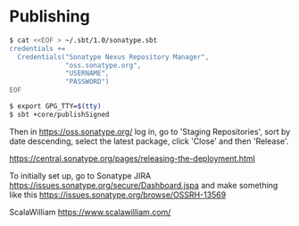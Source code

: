 
Publishing
======
``` bash
$ cat <<EOF > ~/.sbt/1.0/sonatype.sbt
credentials +=
  Credentials("Sonatype Nexus Repository Manager",
              "oss.sonatype.org",
              "USERNAME",
              "PASSWORD")
EOF

$ export GPG_TTY=$(tty)
$ sbt +core/publishSigned
```

Then in https://oss.sonatype.org/ log in, go to 'Staging Repositories', sort by date descending, select the latest package, click 'Close' and then 'Release'.

https://central.sonatype.org/pages/releasing-the-deployment.html

To initially set up, go to Sonatype JIRA https://issues.sonatype.org/secure/Dashboard.jspa and make something like this https://issues.sonatype.org/browse/OSSRH-13569

ScalaWilliam <https://www.scalawilliam.com/>
